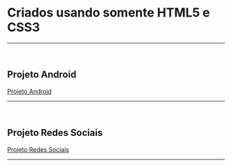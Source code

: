 # Criados usando somente HTML5 e CSS3 #

<hr><br>

## Projeto Android ##
<div>
    <a href="https://harrymanofi.github.io/Projetos-HTML_CSS3/Projeto-Android/index.html"> Projeto Android</a>
</div>
<hr><br>

## Projeto Redes Sociais ##
<div>
    <a href="https://harrymanofi.github.io/Projetos-HTML_CSS3/Projeto-Social/index.html"> Projeto Redes Sociais</a>
</div>
<hr><br>